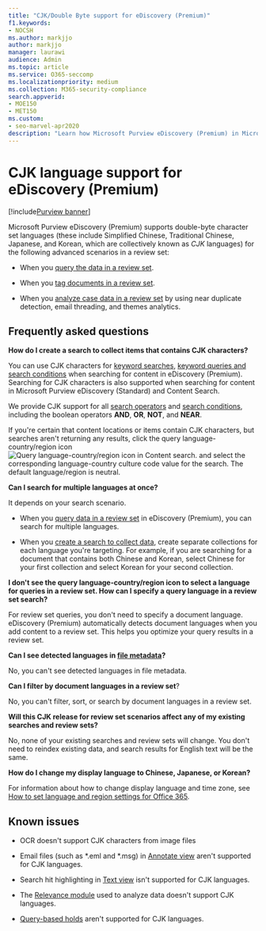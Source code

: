 ```yaml
---
title: "CJK/Double Byte support for eDiscovery (Premium)"
f1.keywords:
- NOCSH
ms.author: markjjo
author: markjjo
manager: laurawi
audience: Admin
ms.topic: article
ms.service: O365-seccomp
ms.localizationpriority: medium
ms.collection: M365-security-compliance 
search.appverid: 
- MOE150
- MET150
ms.custom:
- seo-marvel-apr2020
description: "Learn how Microsoft Purview eDiscovery (Premium) in Microsoft 365 supports Chinese, Japanese, and Korean (CJK) languages, which use a double-byte character set."
---
```


# CJK language support for eDiscovery (Premium)

[!include[Purview banner](../includes/purview-rebrand-banner.md)]

Microsoft Purview eDiscovery (Premium) supports double-byte character set languages (these include Simplified Chinese, Traditional Chinese, Japanese, and Korean, which are collectively known as *CJK* languages) for the following advanced scenarios in a review set:

- When you [query the data in a review set](review-set-search.md).

- When you [tag documents in a review set](tagging-documents.md).

- When you [analyze case data in a review set](analyzing-data-in-review-set.md) by using near duplicate detection, email threading, and themes analytics.

## Frequently asked questions

**How do I create a search to collect items that contains CJK characters?**

You can use CJK characters for [keyword searches](building-search-queries.md#keyword-searches), [keyword queries and search conditions](keyword-queries-and-search-conditions.md) when searching for content in eDiscovery (Premium). Searching for CJK characters is also supported when searching for content in Microsoft Purview eDiscovery (Standard) and Content Search.

We provide CJK support for all [search operators](keyword-queries-and-search-conditions.md#search-operators) and [search conditions](keyword-queries-and-search-conditions.md#search-conditions), including the boolean operators **AND**, **OR**, **NOT**, and **NEAR**.

If you're certain that content locations or items contain CJK characters, but searches aren't returning any results, click the query language-country/region icon ![Query language-country/region icon in Content search.](../media/8d4b60c8-e1f1-40f9-88ae-ee2a7eca0886.png) and select the corresponding language-country culture code value for the search. The default language/region is neutral.

**Can I search for multiple languages at once?**

It depends on your search scenario.

- When you [query data in a review set](review-set-search.md) in eDiscovery (Premium), you can search for multiple languages.

- When you [create a search to collect data](create-draft-collection.md), create separate collections for each language you're targeting. For example, if you are searching for a document that contains both Chinese and Korean, select Chinese for your first collection and select Korean for your second collection.

**I don't see the query language-country/region icon to select a language for queries in a review set. How can I specify a query language in a review set search?**

For review set queries, you don't need to specify a document language. eDiscovery (Premium) automatically detects document languages when you add content to a review set. This helps you optimize your query results in a review set.

**Can I see detected languages in [file metadata](view-documents-in-review-set.md#file-metadata)?**

No, you can't see detected languages in file metadata.

**Can I filter by document languages in a review set**?

No, you can't filter, sort, or search by document languages in a review set.

**Will this CJK release for review set scenarios affect any of my existing searches and review sets?**

No, none of your existing searches and review sets will change. You don't need to reindex existing data, and search results for English text will be the same.

**How do I change my display language to Chinese, Japanese, or Korean?**

For information about how to change display language and time zone, see [How to set language and region settings for Office 365](/office365/troubleshoot/access-management/set-language-and-region).

## Known issues

- OCR doesn't support CJK characters from image files

- Email files (such as *.eml and *.msg) in [Annotate view](view-documents-in-review-set.md#annotate-view) aren't supported for CJK languages.

- Search hit highlighting in [Text view](view-documents-in-review-set.md#text-view) isn't supported for CJK languages.

- The [Relevance module](using-relevance.md) used to analyze data doesn't support CJK languages.

- [Query-based holds](managing-holds.md#manage-non-custodial-holds) aren't supported for CJK languages.